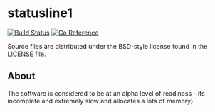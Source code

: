 statusline1
===========

[![Build Status](https://cloud.drone.io/api/badges/danil/statusline1/status.svg)](https://cloud.drone.io/danil/statusline1)
[![Go Reference](https://pkg.go.dev/badge/github.com/danil/statusline1.svg)](https://pkg.go.dev/github.com/danil/statusline1)

Source files are distributed under the BSD-style license
found in the [LICENSE](./LICENSE) file.

About
-----

The software is considered to be at an alpha level of readiness -
its incomplete and extremely slow and allocates a lots of memory)
